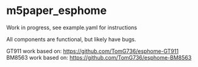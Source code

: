 # m5paper_esphome

Work in progress, see example.yaml for instructions

All components are functional, but likely have bugs. 


GT911 work based on: https://github.com/TomG736/esphome-GT911
BM8563 work based on: https://github.com/TomG736/esphome-BM8563
